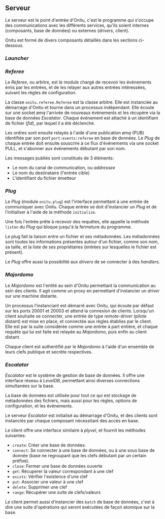 ## Serveur

Le serveur est le point d'entrée d'Onitu, c'est le programme qui s'occupe des communications avec les différents services, qu'ils soient internes (composants, base de données) ou externes (*drivers*, client).

Onitu est formé de divers composants détaillés dans les sections ci-dessous.

### *Launcher*

### *Referee*

Le *Referee*, ou arbitre, est le module chargé de recevoir les événements émis par les entrées, et de les relayer aux autres entrées intéressées, suivant les règles de configuration.

La classe `onitu.referee.Referee` est la classe arbitre. Elle est instanciée au démarrage d'Onitu et tourne dans un processus indépendant. Elle écoute sur une socket *ømq* l'arrivée de nouveaux événements et les récupère via la base de données *Escalator*. Chaque événement est attaché à un identifiant de fichier (*fid*), par lequel il a été déclenché.

Les ordres sont ensuite relayés à l'aide d'une publication *ømq* (PUB) identifiée par son port `port:events:referee` en base de données. Le *Plug* de chaque entrée doit ensuite souscrire à ce flux d'événements via une socket PULL, et s'abonner aux événements débutant par son nom.

Les messages publiés sont constitués de 3 éléments:
- Le nom du canal de communication, ou *addressee*
- Le nom du destinataire (l'entrée cible)
- L'identifiant du fichier émetteur

### *Plug*

Le *Plug* (module `onitu.plug`) est l'interface permettant à une entrée de communiquer avec Onitu. Chaque entrée se doit d'instancier un *Plug* et de l'initialiser à l'aide de la méthode `initialize`.

Une fois l'entrée prête à recevoir des requêtes, elle appelle la méthode `listen` du *Plug* qui bloque jusqu'à la fermeture du programme.

Le plug fait la liaison entre un fichier et ses métadonnées. Les métadonnées sont toutes les informations présentes autour d'un fichier, comme son nom, sa taille, et la liste de ses propriétaires (entrées sur lesquelles le fichier est présent).

Le *Plug* offre aussi la possibilité aux *drivers* de se connecter à des *handlers*.

### *Majordomo*

Le *Majordomo* est l'entité au sein d'Onitu permettant la communication au sein des clients. Il agit comme un proxy en permettant d'instancier un *driver* sur une machine distante.

Un processus l'instanciant est démarré avec Onitu, qui écoute par défaut sur les ports 20001 et 20003 et attend la connexion de clients. Lorsqu'un client souhaite se connecter, une entrée de type *remote-driver* (pilote distant) est mise en place, et connectée aux règles établies par le client. Elle est par la suite considérée comme une entrée à part entière, et chaque requête qui lui est faite est relayée au *Majordomo*, puis enfin au client distant.

Chaque client est authentifié par le *Majordomo* à l'aide d'un ensemble de leurs clefs publique et secrète respectives.

### *Escalator*

*Escalator* est le système de gestion de base de données. Il offre une interface réseau à *LevelDB*, permettant ainsi diverses connections simultanées sur la base.

La base de données est utilisée pour tout ce qui est stockage de métadonnées des fichiers, mais aussi pour les règles, options de configuration, et les événements.

Le serveur *Escalator* est initialisé au démarrage d'Onitu, et des clients sont instanciés par chaque composant nécessitant des accès en base.

Le client offre une interface similaire à *plyvel*, et fournit les méthodes suivantes:

- `create`: Créer une base de données.
- `connect`: Se connecter à une base de données, ou à une sous base de donnée (base ne regroupant que les clefs débutant par un certain préfixe).
- `close`: Fermer une base de données ouverte
- `get`: Récuperer la valeur correspondant à une clef
- `exists`: Vérifier l'existence d'une clef
- `put`: Associer une valeur à une clef
- `delete`: Supprimer une clef
- `range`: Récupérer une suite de clefs/valeurs

Le client permet aussi d'instancier des `batch` de base de données, c'est à dire une suite d'opérations qui seront exécutées de façon atomique sur la base.
